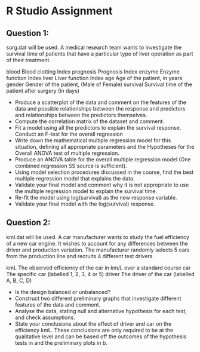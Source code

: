 
# R Studio Assignment

## Question 1:
surg.dat will be used.
A medical research team wants to investigate the survival time of patients that have a particular type of liver
operation as part of their treatment.

blood Blood clotting Index
prognosis Prognosis Index
enzyme Enzyme function Index
liver Liver function Index
age Age of the patient, in years
gender Gender of the patient, (Male of Female)
survival Survival time of the patient after surgery (in days)

-  Produce a scatterplot of the data and comment on the features of the data and possible relationships between the response and predictors and relationships between the predictors themselves.
- Compute the correlation matrix of the dataset and comment.
- Fit a model using all the predictors to explain the survival response. Conduct an F-test for the overall regression 
- Write down the mathematical multiple regression model for this situation, defining all appropriate
parameters and the Hypotheses for the Overall ANOVA test of multiple regression.
- Produce an ANOVA table for the overall multiple regression model (One combined regression SS
source is sufficient).
-  Using model selection procedures discussed in the course, find the best multiple regression model that explains the data.
- Validate your final model and comment why it is not appropriate to use the multiple regression model to explain the survival time.
- Re-fit the model using log(survival) as the new response variable.
- Validate your final model with the log(survival) response.

## Question 2:
kml.dat will be used.
A car manufacturer wants to study the fuel efficiency of a new car engine. It wishes to account for any
differences between the driver and production variation. The manufacturer randomly selects 5 cars from the
production line and recruits 4 different test drivers.

kmL The observed efficiency of the car in km/L over a standard course
car The specific car (labelled 1, 2, 3, 4 or 5)
driver The driver of the car (labelled A, B, C, D)

- Is the design balanced or unbalanced? 
- Construct two different preliminary graphs that investigate different features of the data and comment.
- Analyse the data, stating null and alternative hypothesis for each test, and check assumptions.
- State your conclusions about the effect of driver and car on the efficiency kmL. These conclusions are only required to be at the qualitative level and can be based off the outcomes of the hypothesis tests in and the preliminary plots in b.


